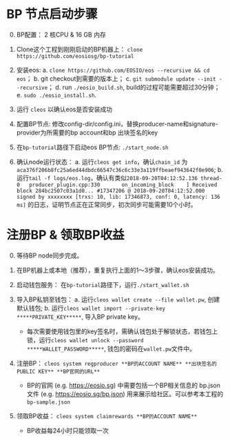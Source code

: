 # BP 节点启动步骤

0. BP配置：
  2 核CPU & 16 GB 内存
  
1. Clone这个工程到刚刚启动的BP机器上：
  `clone https://github.com/eosiosg/bp-tutorial`
  
2. 安装eos:
	a. `clone https://github.com/EOSIO/eos --recursive && cd eos`；
	b. git checkout到需要的版本上；
	c. `git submodule update --init --recursive`；
	d. run `./eosio_build.sh`, build的过程可能需要超过30分钟；
	e. `sudo ./eosio_install.sh`.
  
3. 运行 `cleos` 以确认eos是否安装成功
  
4. 配置BP节点:
  修改config-dir/config.ini，替换producer-name和signature-provider为所需要的bp account和bp 出块签名的key

5. 在`bp-tutorial`路径下启动eos BP节点:
  `./start_node.sh`
  
6. 确认node运行状态：
	a. 运行`cleos get info`，确认`chain_id` 为 `aca376f206b8fc25a6ed44dbdc66547c36c6c33e3a119ffbeaef943642f0e906`;
	b. 运行`tail -f logs/eos.log`，确认有类似`2018-09-20T04:12:52.136 thread-0   producer_plugin.cpp:330       on_incoming_block    ] Received block 284bc2507c03a1d0... #17347206 @ 2018-09-20T04:12:52.000 signed by xxxxxxxx [trxs: 10, lib: 17346873, conf: 0, latency: 136 ms]` 的日志，证明节点正在正常同步，初次同步可能需要10个小时。
 

# 注册BP & 领取BP收益

0. 等待BP node同步完成。

1. 在BP机器上或本地（推荐），重复执行上面的1～3步骤，确认eos安装成功。

2. 启动钱包服务：
  在`bp-tutorial`路径下，运行`./start_wallet.sh`

3. 导入BP私钥至钱包：
	a. 运行`cleos wallet create --file wallet.pw`, 创建默认钱包;
	b. 运行`cleos wallet import --private-key *****PRIVATE_KEY*****`, 导入BP private key。
	* 每次需要使用钱包里的key签名时，需确认钱包处于解锁状态，若钱包上锁，运行`cleos wallet unlock --password *****WALLET_PASSWORD*****`, 钱包的密码在`wallet.pw`文件中。

4. 注册BP：
  `cleos system regproducer **BP的ACCOUNT NAME** **出块签名的PUBLIC KEY** **BP官网的URL**`
	* BP的官网 (e.g. https://eosio.sg) 中需要包括一个BP相关信息的 bp.json 文件 (e.g. https://eosio.sg/bp.json) 用来展示给社区。可以参考本工程的`bp-sample.json`

5. 领取BP收益：
  `cleos system claimrewards **BP的ACCOUNT NAME**`
 	* BP收益每24小时只能领取一次






